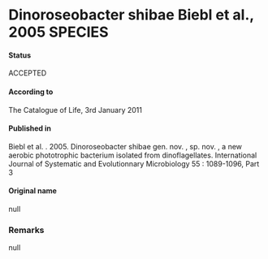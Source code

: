 Dinoroseobacter shibae Biebl et al., 2005 SPECIES
=======

#### Status
ACCEPTED

#### According to
The Catalogue of Life, 3rd January 2011

#### Published in
Biebl et al. . 2005. Dinoroseobacter shibae gen. nov. , sp. nov. , a new aerobic phototrophic bacterium isolated from dinoflagellates. International Journal of Systematic and Evolutionnary Microbiology 55 : 1089-1096, Part 3

#### Original name
null

### Remarks
null
